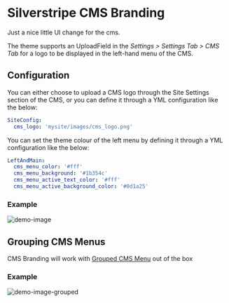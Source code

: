 # Silverstripe CMS Branding

Just a nice little UI change for the cms.

The theme supports an UploadField in the *Settings > Settings Tab > CMS Tab* for a logo to be displayed in the left-hand menu of the CMS.

## Configuration

You can either choose to upload a CMS logo through the Site Settings section of the CMS, or you can define it through a YML configuration like the below:

```yml
SiteConfig:
  cms_logo: 'mysite/images/cms_logo.png'
```

You can set the theme colour of the left menu by defining it through a YML configuration like the below:

```yml
LeftAndMain:
  cms_menu_color: '#fff'
  cms_menu_background: '#1b354c'
  cms_menu_active_text_color: '#fff'
  cms_menu_active_background_color: '#0d1a25'
```

### Example

![demo-image](https://cloud.githubusercontent.com/assets/1136811/9187098/c6951f74-4020-11e5-9367-9f7a9cb00ec2.jpg)

## Grouping CMS Menus

CMS Branding will work with [Grouped CMS Menu](https://github.com/silverstripe-australia/silverstripe-grouped-cms-menu)
out of the box

### Example
![demo-image-grouped](https://cloud.githubusercontent.com/assets/1136811/9187064/631d9a98-4020-11e5-9ca6-31b10c12fc2d.jpg)
